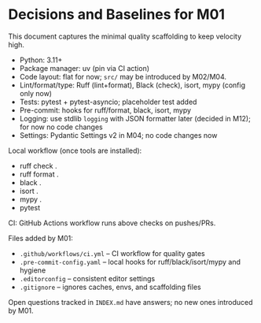 # Decisions and Baselines for M01

This document captures the minimal quality scaffolding to keep velocity high.

- Python: 3.11+
- Package manager: uv (pin via CI action)
- Code layout: flat for now; `src/` may be introduced by M02/M04.
- Lint/format/type: Ruff (lint+format), Black (check), isort, mypy (config only now)
- Tests: pytest + pytest-asyncio; placeholder test added
- Pre-commit: hooks for ruff/format, black, isort, mypy
- Logging: use stdlib `logging` with JSON formatter later (decided in M12); for now no code changes
- Settings: Pydantic Settings v2 in M04; no code changes now

Local workflow (once tools are installed):
- ruff check .
- ruff format .
- black .
- isort .
- mypy .
- pytest

CI: GitHub Actions workflow runs above checks on pushes/PRs.

Files added by M01:
- `.github/workflows/ci.yml` – CI workflow for quality gates
- `.pre-commit-config.yaml` – local hooks for ruff/black/isort/mypy and hygiene
- `.editorconfig` – consistent editor settings
- `.gitignore` – ignores caches, envs, and scaffolding files

Open questions tracked in `INDEX.md` have answers; no new ones introduced by M01.
